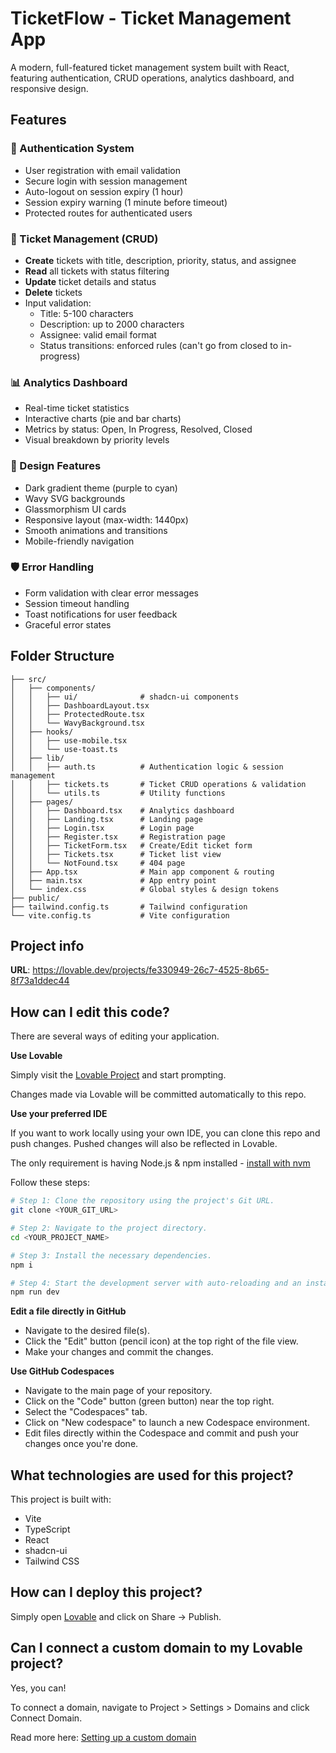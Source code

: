 # TicketFlow - Ticket Management App

A modern, full-featured ticket management system built with React, featuring authentication, CRUD operations, analytics dashboard, and responsive design.

## Features

### 🔐 Authentication System
- User registration with email validation
- Secure login with session management
- Auto-logout on session expiry (1 hour)
- Session expiry warning (1 minute before timeout)
- Protected routes for authenticated users

### 🎫 Ticket Management (CRUD)
- **Create** tickets with title, description, priority, status, and assignee
- **Read** all tickets with status filtering
- **Update** ticket details and status
- **Delete** tickets
- Input validation:
  - Title: 5-100 characters
  - Description: up to 2000 characters
  - Assignee: valid email format
  - Status transitions: enforced rules (can't go from closed to in-progress)

### 📊 Analytics Dashboard
- Real-time ticket statistics
- Interactive charts (pie and bar charts)
- Metrics by status: Open, In Progress, Resolved, Closed
- Visual breakdown by priority levels

### 🎨 Design Features
- Dark gradient theme (purple to cyan)
- Wavy SVG backgrounds
- Glassmorphism UI cards
- Responsive layout (max-width: 1440px)
- Smooth animations and transitions
- Mobile-friendly navigation

### 🛡️ Error Handling
- Form validation with clear error messages
- Session timeout handling
- Toast notifications for user feedback
- Graceful error states

## Folder Structure

```
├── src/
│   ├── components/
│   │   ├── ui/              # shadcn-ui components
│   │   ├── DashboardLayout.tsx
│   │   ├── ProtectedRoute.tsx
│   │   └── WavyBackground.tsx
│   ├── hooks/
│   │   ├── use-mobile.tsx
│   │   └── use-toast.ts
│   ├── lib/
│   │   ├── auth.ts          # Authentication logic & session management
│   │   ├── tickets.ts       # Ticket CRUD operations & validation
│   │   └── utils.ts         # Utility functions
│   ├── pages/
│   │   ├── Dashboard.tsx    # Analytics dashboard
│   │   ├── Landing.tsx      # Landing page
│   │   ├── Login.tsx        # Login page
│   │   ├── Register.tsx     # Registration page
│   │   ├── TicketForm.tsx   # Create/Edit ticket form
│   │   ├── Tickets.tsx      # Ticket list view
│   │   └── NotFound.tsx     # 404 page
│   ├── App.tsx              # Main app component & routing
│   ├── main.tsx             # App entry point
│   └── index.css            # Global styles & design tokens
├── public/
├── tailwind.config.ts       # Tailwind configuration
└── vite.config.ts           # Vite configuration
```

## Project info

**URL**: https://lovable.dev/projects/fe330949-26c7-4525-8b65-8f73a1ddec44

## How can I edit this code?

There are several ways of editing your application.

**Use Lovable**

Simply visit the [Lovable Project](https://lovable.dev/projects/fe330949-26c7-4525-8b65-8f73a1ddec44) and start prompting.

Changes made via Lovable will be committed automatically to this repo.

**Use your preferred IDE**

If you want to work locally using your own IDE, you can clone this repo and push changes. Pushed changes will also be reflected in Lovable.

The only requirement is having Node.js & npm installed - [install with nvm](https://github.com/nvm-sh/nvm#installing-and-updating)

Follow these steps:

```sh
# Step 1: Clone the repository using the project's Git URL.
git clone <YOUR_GIT_URL>

# Step 2: Navigate to the project directory.
cd <YOUR_PROJECT_NAME>

# Step 3: Install the necessary dependencies.
npm i

# Step 4: Start the development server with auto-reloading and an instant preview.
npm run dev
```

**Edit a file directly in GitHub**

- Navigate to the desired file(s).
- Click the "Edit" button (pencil icon) at the top right of the file view.
- Make your changes and commit the changes.

**Use GitHub Codespaces**

- Navigate to the main page of your repository.
- Click on the "Code" button (green button) near the top right.
- Select the "Codespaces" tab.
- Click on "New codespace" to launch a new Codespace environment.
- Edit files directly within the Codespace and commit and push your changes once you're done.

## What technologies are used for this project?

This project is built with:

- Vite
- TypeScript
- React
- shadcn-ui
- Tailwind CSS

## How can I deploy this project?

Simply open [Lovable](https://lovable.dev/projects/fe330949-26c7-4525-8b65-8f73a1ddec44) and click on Share -> Publish.

## Can I connect a custom domain to my Lovable project?

Yes, you can!

To connect a domain, navigate to Project > Settings > Domains and click Connect Domain.

Read more here: [Setting up a custom domain](https://docs.lovable.dev/features/custom-domain#custom-domain)
